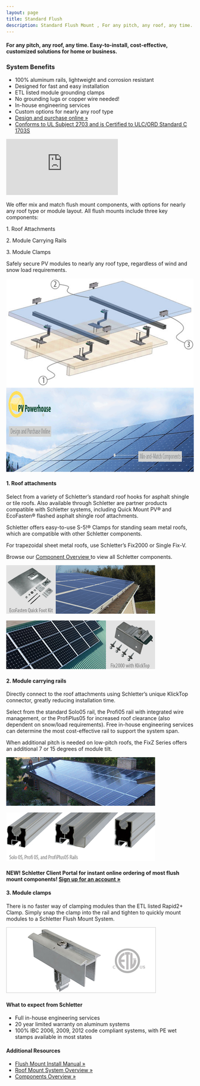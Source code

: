 ```yaml
---
layout: page
title: Standard Flush 
description: Standard Flush Mount , For any pitch, any roof, any time. Easy-to-install, cost-effective, customized solutions for home or business.
---
```


<h4>For any pitch, any roof, any time. Easy-to-install, cost-effective, customized solutions for home or business.</h4>        
<section class="row">
<div class="col-md-6 col-sm-6 col-xs-12">
<h3>System Benefits</h3>
<ul>
    <li>100% aluminum rails, lightweight and corrosion resistant</li>
    <li>Designed for fast and easy installation</li>
    <li>ETL listed module grounding clamps</li>
    <li>No grounding lugs or copper wire needed!</li>
    <li>In-house engineering services</li>
    <li>Custom options for nearly any roof type</li>
    <li><a href="http://secure.schletter.us/calculator/index.php">Design and purchase online »</a></li>
    <li><a href="support/fireRatingFlush033115.pdf">Conforms to UL Subject 2703 and is Certified to ULC/ORD Standard C 1703S </a></li>
</ul>
</div>
<div class="col-md-6 col-xs-12 col-sm-6" >
<div class="embed-responsive embed-responsive-16by9">
<iframe  class="embed-responsive-item img-responsive" src="http://www.youtube.com/embed/pZQRPU4vL7A?rel=0" frameborder="0" allowfullscreen=""></iframe>
</div>
</div>
</section>
<div class="section"></div>
<section class="row">
<div class="col-md-6 col-sm-6 col-xs-12">
<p>We offer mix and match flush mount components, with options for nearly any roof type or module layout. All flush mounts include <span class="title">three key components:</span></p>
<p class="title">1. Roof Attachments</p>
<p class="title">2. Module Carrying Rails</p>
<p class="title">3. Module Clamps</p>
<p>Safely secure PV modules to nearly any roof type, regardless of wind and snow load requirements.</p>
</div>
<div class="col-md-6 col-sm-6 pull-right">
<img src="images/roofmount/flush-mount-components.jpg" class="img-responsive" alt="Standard Flush Mount System" title="Customizable Solutions">
</div>
</section>


<div class="section"></div>

<section class="row">
<a href="http://secure.schletter.us/calculator/index.php"><img src="images/roofmount/flush-mount-banner.png" class="center-block" width="835" height="225"></a>
</section>
<h4 class="section">1. Roof attachments</h4>
<section class="row">

<div class="col-md-8 col-sm-8">
        <p>Select from a variety of Schletter’s standard roof hooks for asphalt shingle or tile roofs. Also available through Schletter are partner products compatible with Schletter systems, including Quick Mount PV® and EcoFasten® flashed asphalt shingle roof attachments.</p>
        <p>Schletter offers easy-to-use S-5!® Clamps for standing seam metal roofs, which are compatible with other Schletter components.</p>
        <p>For trapezoidal sheet metal roofs, use Schletter’s Fix2000 or Single Fix-V.</p>
        <p>Browse our <a href="support/Components-Overview.pdf">Component Overview </a>to view all Schletter components.</p>
</div>
<div class="col-md-4 col-sm-4 right">
     <img src="images/roofmount/flush-mount-residential-install.jpg" class="img-responsive" style="padding-bottom:15px" alt="Flush Mount Commercial Installation" title="Asphalt Shingle Roof">
     <img src="images/roofmount/flush-mount-commercial-install.jpg" class="img-responsive" alt="Flush Mount Commercial Installation"  title="Trapezoidal Sheet Metal Roof"> 
</div>
</section>

<h4 class="section">2. Module carrying rails</h4>

<section class="row">
<div class="col-md-8 col-sm-8 left">
<p>Directly connect to the roof attachments using Schletter’s unique KlickTop connector, greatly reducing installation time.</p>
<p>Select from the standard Solo05 rail, the Profi05 rail with integrated wire management, or the ProfiPlus05 for increased roof clearance (also dependent on snow/load requirements).
Free in-house engineering services can determine the most cost-effective rail to support the system span.</p>
<p> When additional pitch is needed on low-pitch roofs, the FixZ Series offers an additional 7 or 15 degrees of module tilt. </p>
</div>

<div class="col-md-4 col-sm-4 right"> 
<img src="images/roofmount/flush-mount-residential-tile.jpg"  class="img-responsive" style="padding-bottom:15px" alt="Solo 05, Profi 05, ProfiPlus 05 Rails" title="Solo05 Rail">
<img src="images/roofmount/flush-mount-rails.jpg" class="img-responsive"  alt="Solo 05, Profi 05, ProfiPlus 05 Rails" title="Designed to match your project's load requirements"> 
</div>
</section>

<h4 class="section">
<span class="highlight">NEW! </span>Schletter Client Portal for instant online ordering of most flush mount components! 
<a href="http://secure.schletter.us/" target="_blank">Sign up for an account »</a></h4>


<h4 class="section">3. Module clamps</h4>
<section class="row">
<div class="col-md-7 col-sm-7 left">
<p>There is no faster way of clamping modules than the ETL listed Rapid2+ Clamp. 
Simply snap the clamp into the rail and tighten to quickly mount modules to a Schletter Flush Mount System. </p>
</div>
<div class="col-md-5 col-sm-5">
<img src="images/roofmount/flush-mount-rapid-clamp.jpg" style="border:1px solid #ccc;" class="img-responsive" alt="ETL Listed Grounding Rapid2+ Middle Clamp" title="Grounding Rapid2+ Middle Clamp">
</div>
</section>

<div class="section"></div>

<section class="">

<div class="col-md-7 col-sm-7 content-detail-list"> <!--<img src="images/20-year-warranty.png" width="94" height="94" alt="Schletter Solar Mounting Systems: 20 Year Durability Warranty" title="Schletter's Guarantee" />-->
<h4>What to expect from Schletter</h4>
<ul>
<li>Full in-house engineering services </li>
<li>20 year limited warranty on aluminum systems</li>
<li>100% IBC 2006, 2009, 2012 code compliant systems, with
PE wet stamps available in most states</li>
</ul>
</div>

<div class="col-md-5 col-sm-5 content-detail-sidebar ">
<h4>Additional Resources</h4>
<ul>
<li><a class="pdf-icon" href="support/Standard-Flush-Mount-Installation-Manual.pdf" target="_blank" class="pdf-icon fa fa-file-pdf-o"> Flush Mount Install Manual »</a></li>
<li><a class="pdf-icon" href="support/Roof-Mount-System-Overview.pdf" target="_blank" class="pdf-icon fa fa-file-pdf-o" > Roof Mount System Overview »</a></li>
<li><a class="pdf-icon" href="support/Components-Overview.pdf" target="_blank" class="pdf-icon fa fa-file-pdf-o"> Components Overview »</a></li>
</ul>
</div>
</section>
